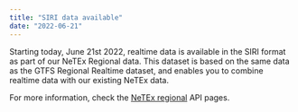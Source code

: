```yaml
---
title: "SIRI data available"
date: "2022-06-21"
---
```


Starting today, June 21st 2022, realtime data is available in the SIRI format as part of our NeTEx Regional data.
This dataset is based on the same data as the GTFS Regional Realtime dataset, and enables you to combine realtime data
with our existing NeTEx data.

For more information, check the [NeTEx regional](/api/netex-datasets/netex-regional/_index.md) API pages.